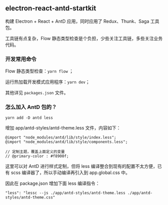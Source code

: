 ## electron-react-antd-startkit

构建 Electron + React + AntD 应用，同时应用了 Redux、Thunk、Saga 工具包。

工具链有点复杂，Flow 静态类型检查是个负担，少些关注工具链，多些关注业务代码。

### 开发常用命令

Flow 静态类型检查：`yarn flow` ；

运行热加载开发模式应用程序：`yarn dev`；

其他详见 `packages.json` 文件。

### 怎么加入 AntD 包的？

```
yarn add -D antd less
```

增加 app/antd-styles/antd-theme.less 文件，内容如下：

```
@import "node_modules/antd/lib/style/index.less";
@import "node_modules/antd/lib/style/components.less";

// 定制主题，覆盖上面定义的变量
// @primary-color : #f8900f;
```

这里可以对 AntD 进行样式定制，但将 less 编译整合到现有的配置不太方便，已有 scss 编译器了，所以手动编译再引入到 app.global.css 中。

因此在 package.json 增加下面 less 编译指令：

```
"less": "lessc --js ./app/antd-styles/antd-theme.less ./app/antd-styles/antd-theme.css"
```
